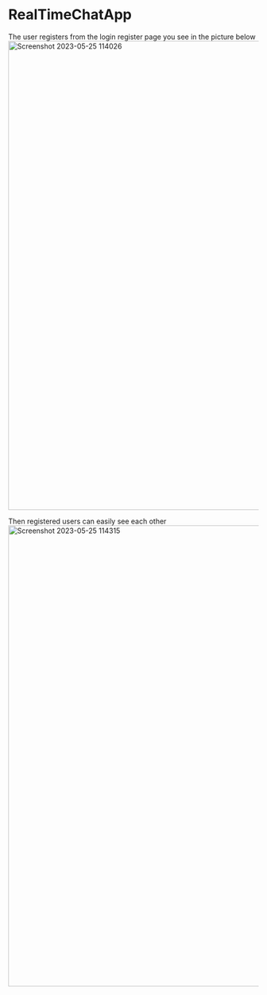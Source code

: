 # RealTimeChatApp
The user registers from the login register page you see in the picture below
<img width="942" alt="Screenshot 2023-05-25 114026" src="https://github.com/ElnurAliyev07/RealTimeChatApp/assets/115114253/e8aeb899-8529-4384-9111-f2dc3c093038">

Then registered users can easily see each other
<img width="926" alt="Screenshot 2023-05-25 114315" src="https://github.com/ElnurAliyev07/RealTimeChatApp/assets/115114253/255ea5cb-db92-416f-ad18-3f3c074e06b9">
